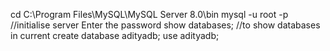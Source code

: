cd C:\Program Files\MySQL\MySQL Server 8.0\bin
mysql -u root -p    //initialise server 
Enter the password
show databases; //to show databases in current 
create database adityadb;
use adityadb;

